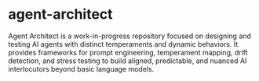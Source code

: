 # agent-architect
Agent Architect is a work-in-progress repository focused on designing and testing AI agents with distinct temperaments and dynamic behaviors. It provides frameworks for prompt engineering, temperament mapping, drift detection, and stress testing to build aligned, predictable, and nuanced AI interlocutors beyond basic language models.
